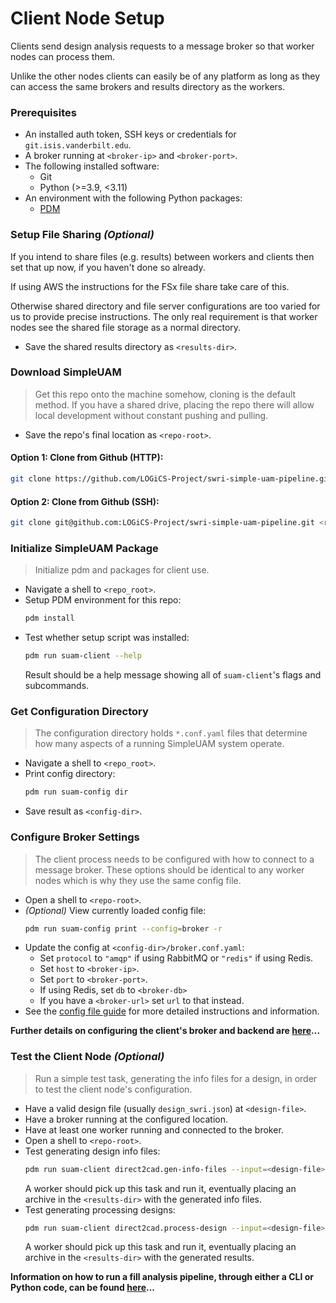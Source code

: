 # Client Node Setup

Clients send design analysis requests to a message broker so that worker
nodes can process them.

Unlike the other nodes clients can easily be of any platform as long as they
can access the same brokers and results directory as the workers.

### Prerequisites

- An installed auth token, SSH keys or credentials for `git.isis.vanderbilt.edu`.
- A broker running at `<broker-ip>` and `<broker-port>`.
- The following installed software:
    - Git
    - Python (>=3.9, <3.11)
- An environment with the following Python packages:
    - [PDM](https://pdm.fming.dev/latest/)

### Setup File Sharing *(Optional)*

If you intend to share files (e.g. results) between workers and clients then
set that up now, if you haven't done so already.

If using AWS the instructions for the FSx file share take care of this.

Otherwise shared directory and file server configurations are too varied for us
to provide precise instructions.
The only real requirement is that worker nodes see the shared file storage as
a normal directory.

- Save the shared results directory as `<results-dir>`.

### Download SimpleUAM

> Get this repo onto the machine somehow, cloning is the default method.
> If you have a shared drive, placing the repo there will allow local development
> without constant pushing and pulling.

- Save the repo's final location as `<repo-root>`.

#### **Option 1:** Clone from Github (HTTP):

```bash
git clone https://github.com/LOGiCS-Project/swri-simple-uam-pipeline.git <repo-root>
```

#### **Option 2:** Clone from Github (SSH):

```bash
git clone git@github.com:LOGiCS-Project/swri-simple-uam-pipeline.git <repo-root>
```

### Initialize SimpleUAM Package

> Initialize pdm and packages for client use.

- Navigate a shell to `<repo_root>`.
- Setup PDM environment for this repo:
  ```bash
  pdm install
  ```
- Test whether setup script was installed:
  ```bash
  pdm run suam-client --help
  ```
  Result should be a help message showing all of `suam-client`'s flags and
  subcommands.

### Get Configuration Directory

> The configuration directory holds `*.conf.yaml` files that determine how
> many aspects of a running SimpleUAM system operate.

- Navigate a shell to `<repo_root>`.
- Print config directory:
  ```bash
  pdm run suam-config dir
  ```
- Save result as `<config-dir>`.

### Configure Broker Settings

> The client process needs to be configured with how to connect to a
> message broker.
> These options should be identical to any worker nodes which is why they
> use the same config file.

- Open a shell to `<repo-root>`.
- *(Optional)* View currently loaded config file:
  ```bash
  pdm run suam-config print --config=broker -r
  ```
- Update the config at `<config-dir>/broker.conf.yaml`:
    - Set `protocol` to `"amqp"` if using RabbitMQ or `"redis"` if
      using Redis.
    - Set `host` to `<broker-ip>`.
    - Set `port` to `<broker-port>`.
    - If using Redis, set `db` to `<broker-db>`
    - If you have a `<broker-url>` set `url` to that instead.
- See the [config file guide](../usage/config.md) for more detailed
  instructions and information.

**Further details on configuring the client's broker and backend are
[here](../usage/clients.md)...**

### Test the Client Node *(Optional)*

> Run a simple test task, generating the info files for a design, in order to
> test the client node's configuration.

- Have a valid design file (usually `design_swri.json`) at `<design-file>`.
- Have a broker running at the configured location.
- Have at least one worker running and connected to the broker.
- Open a shell to `<repo-root>`.
- Test generating design info files:
  ```bash
  pdm run suam-client direct2cad.gen-info-files --input=<design-file>
  ```
  A worker should pick up this task and run it, eventually placing an archive
  in the `<results-dir>` with the generated info files.
- Test generating processing designs:
  ```bash
  pdm run suam-client direct2cad.process-design --input=<design-file>
  ```
  A worker should pick up this task and run it, eventually placing an archive
  in the `<results-dir>` with the generated results.


**Information on how to run a fill analysis pipeline, through either a
CLI or Python code, can be found [here](../usage/clients.md)...**

